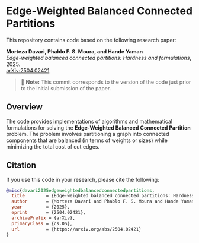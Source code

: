 # Edge-Weighted Balanced Connected Partitions

This repository contains code based on the following research paper:

**Morteza Davari, Phablo F. S. Moura, and Hande Yaman**  
*Edge-weighted balanced connected partitions: Hardness and formulations*, 2025.  
[arXiv:2504.02421](https://arxiv.org/abs/2504.02421)

> 📌 **Note:** This commit corresponds to the version of the code just prior to the initial submission of the paper.

## Overview

The code provides implementations of algorithms and mathematical formulations for solving the **Edge-Weighted Balanced Connected Partition** problem. The problem involves partitioning a graph into connected components that are balanced (in terms of weights or sizes) while minimizing the total cost of cut edges.

## Citation

If you use this code in your research, please cite the following:

```bibtex
@misc{davari2025edgeweightedbalancedconnectedpartitions,
  title        = {Edge-weighted balanced connected partitions: Hardness and formulations},
  author       = {Morteza Davari and Phablo F. S. Moura and Hande Yaman},
  year         = {2025},
  eprint       = {2504.02421},
  archivePrefix = {arXiv},
  primaryClass = {cs.DS},
  url          = {https://arxiv.org/abs/2504.02421}
}
